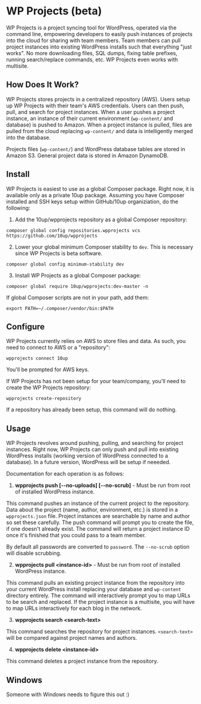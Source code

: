 # WP Projects (beta)

WP Projects is a project syncing tool for WordPress, operated via the command line, empowering developers to easily push instances of projects into the cloud for sharing with team members. Team members can pull project instances into existing WordPress installs such that everything "just works". No more downloading files, SQL dumps, fixing table prefixes, running search/replace commands, etc. WP Projects even works with multisite.

## How Does It Work?

WP Projects stores projects in a centralized repository (AWS). Users setup up WP Projects with their team's AWS credentials. Users can then push, pull, and search for project instances. When a user pushes a project instance, an instance of their current environment (`wp-content/` and database) is pushed to Amazon. When a project instance is pulled, files are pulled from the cloud replacing `wp-content/` and data is intelligently merged into the database.

Projects files (`wp-content/`) and WordPress database tables are stored in Amazon S3. General project data is stored in Amazon DynamoDB.

## Install

WP Projects is easiest to use as a global Composer package. Right now, it is available only as a private 10up package. Assuming you have Composer installed and SSH keys setup within GitHub/10up organiziation, do the following:

1. Add the 10up/wpprojects repository as a global Composer repository:
  ```
  composer global config repositories.wpprojects vcs https://github.com/10up/wpprojects
  ```
2. Lower your global minimum Composer stability to `dev`. This is necessary since WP Projects is beta software.
  ```
  composer global config minimum-stability dev
  ```
3. Install WP Projects as a global Composer package:
  ```
  composer global require 10up/wpprojects:dev-master -n
  ```
If global Composer scripts are not in your path, add them:

```
export PATH=~/.composer/vendor/bin:$PATH
```
## Configure

WP Projects currently relies on AWS to store files and data. As such, you need to connect to AWS or a "repository":

```
wpprojects connect 10up
```

You'll be prompted for AWS keys.

If WP Projects has not been setup for your team/company, you'll need to create the WP Projects repository:

```
wpprojects create-repository
```

If a repository has already been setup, this command will do nothing.

## Usage

WP Projects revolves around pushing, pulling, and searching for project instances. Right now, WP Projects can only push and pull into existing WordPress installs (working version of WordPress connected to a database). In a future version, WordPress will be setup if neeeded.

Documentation for each operation is as follows:

1. __wpprojects push [--no-uploads] [--no-scrub]__ - Must be run from root of installed WordPress instance.

  This command pushes an instance of the current project to the repository. Data about the project (name, author, environment, etc.) is stored in a `wpprojects.json` file. Project instances are searchable by name and author so set these carefully. The push command will prompt you to create the file, if one doesn't already exist. The command will return a project instance ID once it's finished that you could pass to a team member.

  By default all passwords are converted to `password`. The `--no-scrub` option will disable scrubbing.

2. __wpprojects pull \<instance-id\>__ - Must be run from root of installed WordPress instance.

  This command pulls an existing project instance from the repository into your current WordPress install replacing your database and `wp-content` directory entirely. The command will interactively prompt you to map URLs to be search and replaced. If the project instance is a multisite, you will have to map URLs interactively for each blog in the network.

3. __wpprojects search \<search-text\>__

  This command searches the repository for project instances. `<search-text>` will be compared against project names and authors.

4. __wpprojects delete \<instance-id\>__

  This command deletes a project instance from the repository.

## Windows

Someone with Windows needs to figure this out :)


